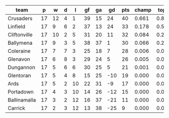 |     team     | p  | w  | d | l  | gf | ga | gd  | pts | champ | top2  | top3  | top4  |  5-7  | bot4  | bot3  | bot2  |
|--------------|----|----|---|----|----|----|-----|-----|-------|-------|-------|-------|-------|-------|-------|-------|
| Crusaders    | 17 | 12 | 4 |  1 | 39 | 15 |  24 |  40 | 0.661 | 0.870 | 0.954 | 0.988 | 0.012 | 0.000 | 0.000 | 0.000|
| Linfield     | 17 |  9 | 6 |  2 | 37 | 13 |  24 |  33 | 0.178 | 0.512 | 0.745 | 0.890 | 0.108 | 0.000 | 0.000 | 0.000|
| Cliftonville | 17 | 10 | 2 |  5 | 31 | 20 |  11 |  32 | 0.084 | 0.291 | 0.546 | 0.774 | 0.222 | 0.001 | 0.000 | 0.000|
| Ballymena    | 17 |  9 | 3 |  5 | 38 | 37 |   1 |  30 | 0.066 | 0.246 | 0.484 | 0.720 | 0.274 | 0.001 | 0.000 | 0.000|
| Coleraine    | 17 |  7 | 7 |  3 | 25 | 18 |   7 |  28 | 0.006 | 0.041 | 0.130 | 0.283 | 0.654 | 0.015 | 0.002 | 0.000|
| Glenavon     | 17 |  6 | 8 |  3 | 29 | 24 |   5 |  26 | 0.005 | 0.034 | 0.112 | 0.259 | 0.665 | 0.020 | 0.003 | 0.000|
| Dungannon    | 17 |  5 | 6 |  6 | 30 | 25 |   5 |  21 | 0.001 | 0.007 | 0.027 | 0.080 | 0.680 | 0.086 | 0.028 | 0.007|
| Glentoran    | 17 |  5 | 4 |  8 | 15 | 25 | -10 |  19 | 0.000 | 0.000 | 0.001 | 0.003 | 0.150 | 0.585 | 0.282 | 0.105|
| Ards         | 17 |  5 | 2 | 10 | 22 | 31 |  -9 |  17 | 0.000 | 0.000 | 0.001 | 0.004 | 0.187 | 0.491 | 0.233 | 0.086|
| Portadown    | 17 |  4 | 3 | 10 | 14 | 26 | -12 |  15 | 0.000 | 0.000 | 0.000 | 0.000 | 0.035 | 0.871 | 0.671 | 0.352|
| Ballinamalla | 17 |  3 | 2 | 12 | 16 | 37 | -21 |  11 | 0.000 | 0.000 | 0.000 | 0.000 | 0.011 | 0.943 | 0.836 | 0.613|
| Carrick      | 17 |  2 | 3 | 12 | 13 | 38 | -25 |   9 | 0.000 | 0.000 | 0.000 | 0.000 | 0.002 | 0.986 | 0.944 | 0.836|
